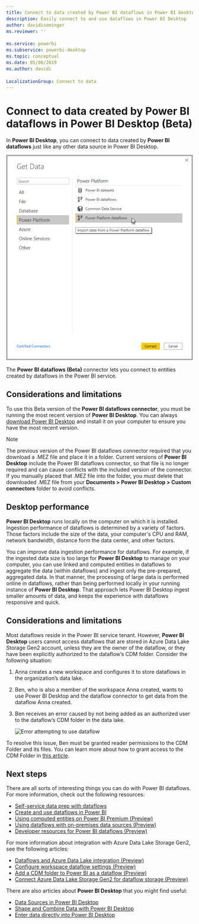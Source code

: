 ```yaml
---
title: Connect to data created by Power BI dataflows in Power BI Desktop (Beta)
description: Easily connect to and use dataflows in Power BI Desktop
author: davidiseminger
ms.reviewer: ''

ms.service: powerbi
ms.subservice: powerbi-desktop
ms.topic: conceptual
ms.date: 05/08/2019
ms.author: davidi

LocalizationGroup: Connect to data
---
```

# Connect to data created by Power BI dataflows in Power BI Desktop (Beta)
In **Power BI Desktop**, you can connect to data created by **Power BI dataflows** just like any other data source in Power BI Desktop.

![Connect to dataflows](media/desktop-connect-dataflows/connect-dataflows_01.png)

The **Power BI dataflows (Beta)** connector lets you connect to entities created by dataflows in the Power BI service. 

## Considerations and limitations

To use this Beta version of the **Power BI dataflows connector**, you must be running the most recent version of **Power BI Desktop**. You can always [download Power BI Desktop](desktop-get-the-desktop.md) and install it on your computer to ensure you have the most recent version.  

> [!NOTE]
> The previous version of the Power BI dataflows connector required that you download a .MEZ file and place it in a folder. Current versions of **Power BI Desktop** include the Power BI dataflows connector, so that file is no longer required and can cause conflicts with the included version of the connector. If you manually placed that .MEZ file into the folder, you *must* delete that downloaded .MEZ file from your **Documents > Power BI Desktop > Custom connectors** folder to avoid conflicts. 

## Desktop performance
**Power BI Desktop** runs locally on the computer on which it is installed. Ingestion performance of dataflows is determined by a variety of factors. Those factors include the size of the data, your computer's CPU and RAM, network bandwidth, distance form the data center, and other factors.

You can improve data ingestion performance for dataflows. For example, if the ingested data size is too large for **Power BI Desktop** to manage on your computer, you can use linked and computed entities in dataflows to aggregate the data (within dataflows) and ingest only the pre-prepared, aggregated data. 
In that manner, the processing of large data is performed online in dataflows, rather than being performed locally in your running instance of **Power BI Desktop**. That approach lets Power BI Desktop ingest smaller amounts of data, and keeps the experience with dataflows responsive and quick.

## Considerations and limitations

Most dataflows reside in the Power BI service tenant. However, **Power BI Desktop** users cannot access dataflows that are stored in Azure Data Lake Storage Gen2 account, unless they are the owner of the dataflow, or they have been explicitly authorized to the dataflow’s CDM folder. Consider the following situation:

1.	Anna creates a new workspace and configures it to store dataflows in the organization’s data lake.
2.	Ben, who is also a member of the workspace Anna created, wants to use Power BI Desktop and the dataflow connector to get data from the dataflow Anna created.
3.	Ben receives an error caused by not being added as an authorized user to the dataflow’s CDM folder in the data lake.

    ![Error attempting to use dataflow](media/service-dataflows-configure-workspace-storage-settings/dataflow-storage-settings_08.jpg)

To resolve this issue, Ben must be granted reader permissions to the CDM Folder and its files. You can learn more about how to grant access to the CDM Folder in [this article](https://go.microsoft.com/fwlink/?linkid=2029121).




## Next steps
There are all sorts of interesting things you can do with Power BI dataflows. For more information, check out the following resources:

* [Self-service data prep with dataflows](service-dataflows-overview.md)
* [Create and use dataflows in Power BI](service-dataflows-create-use.md)
* [Using computed entities on Power BI Premium (Preview)](service-dataflows-computed-entities-premium.md)
* [Using dataflows with on-premises data sources (Preview)](service-dataflows-on-premises-gateways.md)
* [Developer resources for Power BI dataflows (Preview)](service-dataflows-developer-resources.md)

For more information about integration with Azure Data Lake Storage Gen2, see the following articles:

* [Dataflows and Azure Data Lake integration (Preview)](service-dataflows-azure-data-lake-integration.md)
* [Configure workspace dataflow settings (Preview)](service-dataflows-configure-workspace-storage-settings.md)
* [Add a CDM folder to Power BI as a dataflow (Preview)](service-dataflows-add-cdm-folder.md)
* [Connect Azure Data Lake Storage Gen2 for dataflow storage (Preview)](service-dataflows-connect-azure-data-lake-storage-gen2.md)

There are also articles about **Power BI Desktop** that you might find useful:

* [Data Sources in Power BI Desktop](desktop-data-sources.md)
* [Shape and Combine Data with Power BI Desktop](desktop-shape-and-combine-data.md)
* [Enter data directly into Power BI Desktop](desktop-enter-data-directly-into-desktop.md)   


